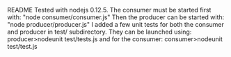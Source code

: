 README
Tested with nodejs 0.12.5.
The consumer must be started first with: "node consumer/consumer.js" Then the producer can be started with: "node producer/producer.js"
I added a few unit tests for both the consumer and producer in test/ subdirectory.
They can be launched using:
producer>nodeunit test/tests.js
and for the consumer:
consumer>nodeunit test/test.js
